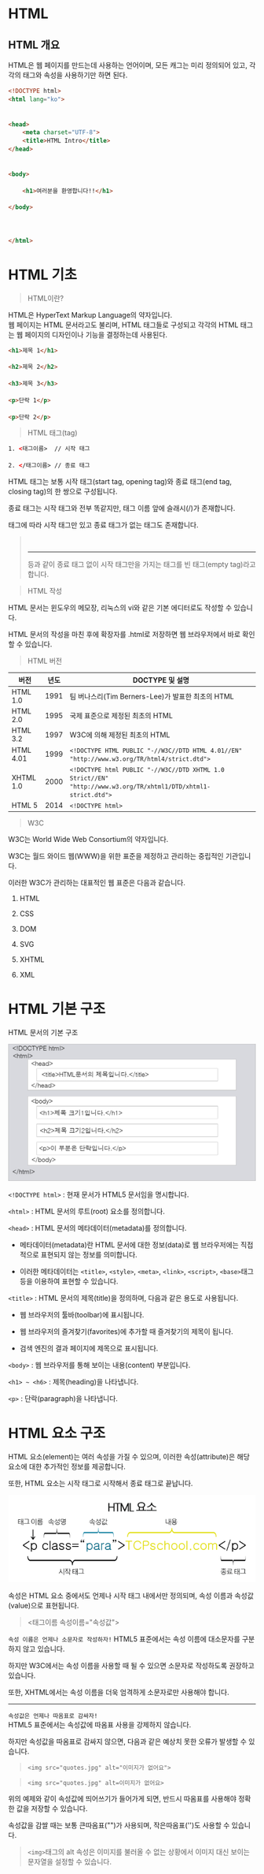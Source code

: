 # HTML

## HTML 개요

HTML은 웹 페이지를 만드는데 사용하는 언어이며, 모든 캐그는 미리 정의되어 있고, 각각의 태그와 속성을 사용하기만 하면 된다.

```html
<!DOCTYPE html>
<html lang="ko">


<head>
    <meta charset="UTF-8">
    <title>HTML Intro</title>
</head>


<body>

    <h1>여러분을 환영합니다!!</h1>

</body>

 

</html>
```

# HTML 기초

> HTML이란?  

HTML은 HyperText Markup Language의 약자입니다.  
웹 페이지는 HTML 문서라고도 불리며, HTML 태그들로 구성되고 각각의 HTML 태그는 웹 페이지의 디자인이나 기능을 결정하는데 사용된다.

```html
<h1>제목 1</h1>

<h2>제목 2</h2>

<h3>제목 3</h3>

<p>단락 1</p>

<p>단락 2</p>
```

> HTML 태그(tag)

```html
1. <태그이름>  // 시작 태그

2. </태그이름> // 종료 태그
```

HTML 태그는 보통 시작 태그(start tag, opening tag)와 종료 태그(end tag, closing tag)의 한 쌍으로 구성됩니다.

종료 태그는 시작 태그와 전부 똑같지만, 태그 이름 앞에 슬래시(/)가 존재합니다.

태그에 따라 시작 태그만 있고 종료 태그가 없는 태그도 존재합니다.

> <img> <br> <hr> 등과 같이 종료 태그 없이 시작 태그만을 가지는 태그를 빈 태그(empty tag)라고 합니다.

> HTML 작성

HTML 문서는 윈도우의 메모장, 리눅스의 vi와 같은 기본 에디터로도 작성할 수 있습니다.

HTML 문서의 작성을 마친 후에 확장자를 .html로 저장하면 웹 브라우저에서 바로 확인할 수 있습니다.

> HTML 버전

|버전|년도|DOCTYPE 및 설명|
|---|---|---|
|HTML 1.0|	1991	|팀 버나스리(Tim Berners-Lee)가 발표한 최초의 HTML|
|HTML 2.0	|1995|	국제 표준으로 제정된 최초의 HTML|
|HTML 3.2	|1997|	W3C에 의해 제정된 최초의 HTML|
|HTML 4.01	|1999|	`<!DOCTYPE HTML PUBLIC "-//W3C//DTD HTML 4.01//EN" "http://www.w3.org/TR/html4/strict.dtd">`|
|XHTML 1.0	|2000| `<!DOCTYPE html PUBLIC "-//W3C//DTD XHTML 1.0 Strict//EN" "http://www.w3.org/TR/xhtml1/DTD/xhtml1-strict.dtd">` |
|HTML 5	|2014|	`<!DOCTYPE html>`|

> W3C

W3C는 World Wide Web Consortium의 약자입니다.

W3C는 월드 와이드 웹(WWW)을 위한 표준을 제정하고 관리하는 중립적인 기관입니다.

이러한 W3C가 관리하는 대표적인 웹 표준은 다음과 같습니다.

1. HTML

2. CSS

3. DOM

4. SVG

5. XHTML

6. XML


# HTML 기본 구조

HTML 문서의 기본 구조
<br>

![img_html_basic_structure](/css/img_html_basic_structure.png)

`<!DOCTYPE html>` : 현재 문서가 HTML5 문서임을 명시합니다.

 

`<html>` : HTML 문서의 루트(root) 요소를 정의합니다.

 

`<head>` : HTML 문서의 메타데이터(metadata)를 정의합니다.

- 메타데이터(metadata)란 HTML 문서에 대한 정보(data)로 웹 브라우저에는 직접적으로 표현되지 않는 정보를 의미합니다.

- 이러한 메타데이터는 `<title>`, `<style>`, `<meta>`, `<link>`, `<script>`, `<base>`태그 등을 이용하여 표현할 수 있습니다.

 

`<title>` : HTML 문서의 제목(title)을 정의하며, 다음과 같은 용도로 사용됩니다.

- 웹 브라우저의 툴바(toolbar)에 표시됩니다.

- 웹 브라우저의 즐겨찾기(favorites)에 추가할 때 즐겨찾기의 제목이 됩니다.

- 검색 엔진의 결과 페이지에 제목으로 표시됩니다.

 

`<body>` : 웹 브라우저를 통해 보이는 내용(content) 부분입니다.

 

`<h1> ~ <h6>` : 제목(heading)을 나타냅니다.

 

`<p>` : 단락(paragraph)을 나타냅니다.

# HTML 요소 구조

HTML 요소(element)는 여러 속성을 가질 수 있으며, 이러한 속성(attribute)은 해당 요소에 대한 추가적인 정보를 제공합니다.

또한, HTML 요소는 시작 태그로 시작해서 종료 태그로 끝납니다.
<br>

![img_html_tag_structure](/css/img_html_tag_structure.png)

속성은 HTML 요소 중에서도 언제나 시작 태그 내에서만 정의되며, 속성 이름과 속성값(value)으로 표현됩니다.

> <태그이름 속성이름="속성값">

`속성 이름은 언제나 소문자로 작성하자!`
HTML5 표준에서는 속성 이름에 대소문자를 구분하지 않고 있습니다.

하지만 W3C에서는 속성 이름을 사용할 때 될 수 있으면 소문자로 작성하도록 권장하고 있습니다.

또한, XHTML에서는 속성 이름을 더욱 엄격하게 소문자로만 사용해야 합니다.

---

`속성값은 언제나 따옴표로 감싸자!`  
HTML5 표준에서는 속성값에 따옴표 사용을 강제하지 않습니다.

하지만 속성값을 따옴표로 감싸지 않으면, 다음과 같은 예상치 못한 오류가 발생할 수 있습니다.

> `<img src="quotes.jpg" alt="이미지가 없어요">`

> `<img src="quotes.jpg" alt=이미지가 없어요>`

위의 예제와 같이 속성값에 띄어쓰기가 들어가게 되면, 반드시 따옴표를 사용해야 정확한 값을 저장할 수 있습니다.

속성값을 감쌀 때는 보통 큰따옴표("")가 사용되며, 작은따옴표('')도 사용할 수 있습니다.

> `<img>`태그의 alt 속성은 이미지를 불러올 수 없는 상황에서 이미지 대신 보이는 문자열을 설정할 수 있습니다.